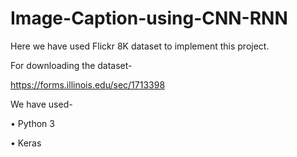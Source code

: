 # Image-Caption-using-CNN-RNN


Here we have used Flickr 8K dataset to implement this project.

For downloading the dataset-

https://forms.illinois.edu/sec/1713398 

We have used-

• Python 3

• Keras
